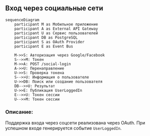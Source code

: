 ## Вход через социальные сети

```mermaid
sequenceDiagram
    participant M as Мобильное приложение
    participant A as External API Gateway
    participant U as Сервис пользователей
    participant DB as PostgreSQL
    participant S as OAuth Provider
    participant E as Event Bus

    M->>S: Авторизация через Google/Facebook
    S-->>M: Токен
    M->>A: POST /social-login
    A->>U: Перенаправление
    U->>S: Проверка токена
    S-->>U: Информация о пользователе
    U->>DB: Поиск или создание пользователя
    DB-->>U: Результат
    U->>E: Публикация UserLoggedIn
    E-->>U: Токен сессии
    U-->>M: Токен сессии
```

### Описание:

Поддержка входа через соцсети реализована через OAuth. При успешном входе генерируется событие `UserLoggedIn`.
